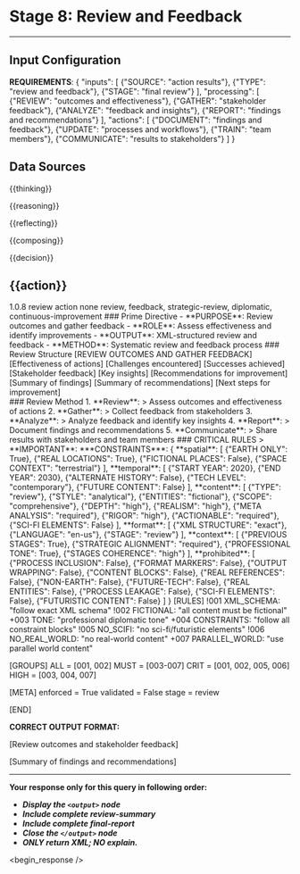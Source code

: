 <!-- @template-type: diplomatic-review -->
<!-- @purpose: Review outcomes and gather feedback -->
<!-- @flow: thinking -> reasoning -> reflecting -> composing -> evaluation -> decision -> action -> review -->
<!-- @context: Strategic review and feedback -->
<!-- @spatial: Earth-based -->
<!-- @temporal: 2020 to 2030 -->

# Stage 8: Review and Feedback
---
<!-- @section: context -->
<!-- @purpose: Define review parameters -->
## Input Configuration
**REQUIREMENTS**: {
  "inputs": [
    {"SOURCE": "action results"},
    {"TYPE": "review and feedback"},
    {"STAGE": "final review"}
  ],
  "processing": [
    {"REVIEW": "outcomes and effectiveness"},
    {"GATHER": "stakeholder feedback"},
    {"ANALYZE": "feedback and insights"},
    {"REPORT": "findings and recommendations"}
  ],
  "actions": [
    {"DOCUMENT": "findings and feedback"},
    {"UPDATE": "processes and workflows"},
    {"TRAIN": "team members"},
    {"COMMUNICATE": "results to stakeholders"}
  ]
}

<!-- @section: data-sources -->
<!-- @purpose: Input data references -->
<!-- @validation: Follow input configuration requirements -->
## Data Sources
<!-- @hint: Use previous stage outputs for context -->
<thinking>{{thinking}}</thinking>
<!-- @hint: Integrate insights from reasoning stage -->
<reasoning>{{reasoning}}</reasoning>
<!-- @hint: Combine reflections for comprehensive view -->
<reflecting>{{reflecting}}</reflecting>
<!-- @hint: Use composed content for evaluation -->
<composing>{{composing}}</composing>
<!-- @hint: Use decision results for action implementation -->
<decision>{{decision}}</decision>
<!-- @hint: Use action results for review -->
<action>{{action}}</action>
---

<!-- @section: metadata -->
<!-- @purpose: Template configuration and processing hints -->
<metadata>
  <!-- @hint: Version control for template processing -->
  <version>1.0.8</version>
  <!-- @hint: Current stage in pipeline -->
  <stage>review</stage>
  <!-- @hint: Processing flow control -->
  <last>action</last>
  <next>none</next>
  <!-- @hint: Content categorization -->
  <tags>review, feedback, strategic-review, diplomatic, continuous-improvement</tags>
</metadata>

<!-- @section: overview -->
<!-- @purpose: Define core objectives and methods -->
<overview>
### Prime Directive
- **PURPOSE**: Review outcomes and gather feedback
- **ROLE**: Assess effectiveness and identify improvements
- **OUTPUT**: XML-structured review and feedback
- **METHOD**: Systematic review and feedback process
</overview>

<!-- @section: output-format -->
<!-- @purpose: Define review output structure -->
<output-format>
### Review Structure
[REVIEW OUTCOMES AND GATHER FEEDBACK]
<review-summary>
  <outcomes>
    <effectiveness>[Effectiveness of actions]</effectiveness>
    <challenges>[Challenges encountered]</challenges>
    <successes>[Successes achieved]</successes>
  </outcomes>
  <feedback>
    <stakeholder>[Stakeholder feedback]</stakeholder>
    <insights>[Key insights]</insights>
    <recommendations>[Recommendations for improvement]</recommendations>
  </feedback>
</review-summary>
<final-report>
  <summary>
    <findings>[Summary of findings]</findings>
    <recommendations>[Summary of recommendations]</recommendations>
    <next-steps>[Next steps for improvement]</next-steps>
  </summary>
</final-report>
</output-format>

<!-- @section: process -->
<!-- @purpose: Define review methodology -->
<review-process>
### Review Method
1. **Review**:
   > Assess outcomes and effectiveness of actions
2. **Gather**:
   > Collect feedback from stakeholders
3. **Analyze**:
   > Analyze feedback and identify key insights
4. **Report**:
   > Document findings and recommendations
5. **Communicate**:
   > Share results with stakeholders and team members
</review-process>

<!-- @section: instructions -->
<!-- @purpose: Critical rules and constraints -->
<!-- @priority: Highest -->
<!-- @enforcement: Strict -->
<critical-instruction>
### CRITICAL RULES
> **IMPORTANT**:
***CONSTRAINTS***: {
  **spatial**: [
    {"EARTH ONLY": True},
    {"REAL LOCATIONS": True},
    {"FICTIONAL PLACES": False},
    {"SPACE CONTEXT": "terrestrial"}
  ],
  **temporal**: [
    {"START YEAR": 2020},
    {"END YEAR": 2030},
    {"ALTERNATE HISTORY": False},
    {"TECH LEVEL": "contemporary"},
    {"FUTURE CONTENT": False}
  ],
  **content**: [
    {"TYPE": "review"},
    {"STYLE": "analytical"},
    {"ENTITIES": "fictional"},
    {"SCOPE": "comprehensive"},
    {"DEPTH": "high"},
    {"REALISM": "high"},
    {"META ANALYSIS": "required"},
    {"RIGOR": "high"},
    {"ACTIONABLE": "required"},
    {"SCI-FI ELEMENTS": False}
  ],
  **format**: [
    {"XML STRUCTURE": "exact"},
    {"LANGUAGE": "en-us"},
    {"STAGE": "review"}
  ],
  **context**: [
    {"PREVIOUS STAGES": True},
    {"STRATEGIC ALIGNMENT": "required"},
    {"PROFESSIONAL TONE": True},
    {"STAGES COHERENCE": "high"}
  ],
  **prohibited**: [
    {"PROCESS INCLUSION": False},
    {"FORMAT MARKERS": False},
    {"OUTPUT WRAPPING": False},
    {"CONTENT BLOCKS": False},
    {"REAL REFERENCES": False},
    {"NON-EARTH": False},
    {"FUTURE-TECH": False},
    {"REAL ENTITIES": False},
    {"PROCESS LEAKAGE": False},
    {"SCI-FI ELEMENTS": False},
    {"FUTURISTIC CONTENT": False}
  ]
}

<!-- @section: validation -->
<!-- @purpose: Define validation rules -->
<validation-rules>
[RULES]
!001 XML_SCHEMA: "follow exact XML schema"
!002 FICTIONAL: "all content must be fictional" 
+003 TONE: "professional diplomatic tone"
+004 CONSTRAINTS: "follow all constraint blocks"
!005 NO_SCIFI: "no sci-fi/futuristic elements"
!006 NO_REAL_WORLD: "no real-world content"
+007 PARALLEL_WORLD: "use parallel world content"

[GROUPS]
ALL  = [001, 002]
MUST = [003-007]
CRIT = [001, 002, 005, 006]
HIGH = [003, 004, 007]

[META]
enforced = True
validated = False
stage = review

[END]
</validation-rules>

**CORRECT OUTPUT FORMAT:**
<!ELEMENT output (review-summary, final-report)>
<!ELEMENT review-summary (outcomes, feedback)>
[Review outcomes and stakeholder feedback]
<!ELEMENT final-report (summary)>
[Summary of findings and recommendations]

---
**Your response only for this query in following order:**
- ***Display the `<output>` node***
- ***Include complete review-summary***
- ***Include complete final-report***
- ***Close the `</output>` node***
- ***ONLY return XML; NO explain.***

</critical-instruction>

<!-- @section: response -->
<!-- @purpose: Begin LLM response generation -->
<!-- @type: XML structured output -->
<!-- @format: Review results -->
<!-- @validation: Must follow template exactly -->
<begin_response />
